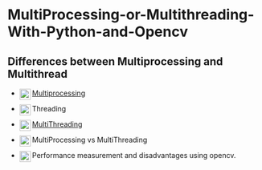 # MultiProcessing-or-Multithreading-With-Python-and-Opencv

## Differences between Multiprocessing and Multithread

- [Multiprocessing] <img align="left" alt="Facebook" width="22px" src="https://cdn-icons-png.flaticon.com/512/5197/5197000.png" />
</a> 

- Threading <img align="left" alt="Facebook" width="22px" src="https://cdn-icons-png.flaticon.com/512/222/222231.png" />
</a>

- [MultiThreading] <img align="left" alt="Facebook" width="22px" src="https://cdn-icons-png.flaticon.com/512/3005/3005805.png" />
</a> 

- MultiProcessing vs MultiThreading <img align="left" alt="Facebook" width="22px" src="https://cdn-icons-png.flaticon.com/512/6329/6329016.png" />
</a> 

- Performance measurement and disadvantages using opencv. <img align="left" alt="Facebook" width="22px" src="https://cdn-icons-png.flaticon.com/512/711/711284.png" />
</a>


[Multiprocessing]: https://github.com/Yavuzhan-Baykara/MultiProcessing-or-Multithreading-With-Python-and-Opencv/tree/main/multiprocessing%20and%20worker

[Threading]: None

[MultiThreading]: https://github.com/Yavuzhan-Baykara/MultiProcessing-or-Multithreading-With-Python-and-Opencv/tree/main/multithreading

[MultiThreadingvsMultiThreading]: None

[Performance]: None